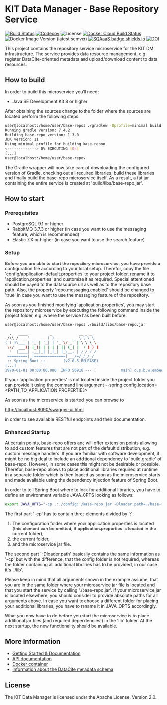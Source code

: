 # KIT Data Manager - Base Repository Service

[![Build Status](https://github.com/kit-data-manager/base-repo/actions/workflows/gradle.yml/badge.svg)](https://github.com/kit-data-manager/base-repo/actions/workflows/gradle.yml)
[![Codecov](https://codecov.io/gh/kit-data-manager/base-repo/branch/master/graph/badge.svg)](https://codecov.io/gh/kit-data-manager/base-repo)
![License](https://img.shields.io/github/license/kit-data-manager/base-repo.svg)
[![Docker Cloud Build Status](https://img.shields.io/docker/cloud/build/kitdm/base-repo)](https://hub.docker.com/r/kitdm/base-repo/tags)
![Docker Image Version (latest semver)](https://img.shields.io/docker/v/kitdm/base-repo)
[![SQAaaS badge shields.io](https://img.shields.io/badge/sqaaas%20software-silver-lightgrey)](https://api.eu.badgr.io/public/assertions/onNKx_lhTn68bPKnMAg-eQ "SQAaaS silver badge achieved")
[![DOI](https://zenodo.org/badge/DOI/10.5281/zenodo.7660036.svg)](https://doi.org/10.5281/zenodo.7660036)

This project contains the repository service microservice for the KIT DM infrastructure. The service provides
data resource management, e.g. register DataCite-oriented metadata and upload/download content to data resources.

## How to build

In order to build this microservice you'll need:

* Java SE Development Kit 8 or higher

After obtaining the sources change to the folder where the sources are located perform the following steps:

```bash
user@localhost:/home/user/base-repo$ ./gradlew -Dprofile=minimal build
Running gradle version: 7.4.2
Building base-repo version: 1.3.0
JDK version: 11
Using minimal profile for building base-repoo
<-------------> 0% EXECUTING [0s]
[...]
user@localhost:/home/user/base-repo$
```

The Gradle wrapper will now take care of downloading the configured version of Gradle, checking out all required libraries, build these
libraries and finally build the base-repo microservice itself. As a result, a fat jar containing the entire service is created at 'build/libs/base-repo.jar'.

## How to start

### Prerequisites

* PostgreSQL 9.1 or higher
* RabbitMQ 3.7.3 or higher (in case you want to use the messaging feature, which is recommended)
* Elastic 7.X or higher (in case you want to use the search feature)

### Setup

Before you are able to start the repository microservice, you have provide a configuration file according to your local setup.
Therefor, copy the file 'config/application-default.properties' to your project folder, rename it to 'application.properties' and customize it as required. Special attentioned should be payed to the datasource url as well as to the repository base path. Also, the property 'repo.messaging.enabled' should be changed to 'true' in case you want to use the messaging feature of the repository.

As soon as you finished modifying 'application.properties', you may start the repository microservice by executing the following command inside the project folder,
e.g. where the service has been built before:

```bash
user@localhost:/home/user/base-repo$ ./build/libs/base-repo.jar

  .   ____          _            __ _ _
 /\\ / ___'_ __ _ _(_)_ __  __ _ \ \ \ \
( ( )\___ | '_ | '_| | '_ \/ _` | \ \ \ \
 \\/  ___)| |_)| | | | | || (_| |  ) ) ) )
  '  |____| .__|_| |_|_| |_\__, | / / / /
 =========|_|==============|___/=/_/_/_/
 :: Spring Boot ::        (v2.0.5.RELEASE)
[...]
1970-01-01 00:00:00.000  INFO 56918 --- [           main] o.s.b.w.embedded.tomcat.TomcatWebServer  : Tomcat started on port(s): 8080 (http) with context path ''

```

If your 'application.properties' is not located inside the project folder you can provide it using the command line argument --spring.config.location=<PATH_TO_APPLICATION.PROPERTIES>

As soon as the microservice is started, you can browse to

<http://localhost:8090/swagger-ui.html>

in order to see available RESTful endpoints and their documentation.

### Enhanced Startup

At certain points, base-repo offers and will offer extension points allowing to add custom features that are not part of the default distribution, e.g. custom message handlers. If you are familiar with software development, it might be no big deal to include an additional dependency to 'build.gradle' of base-repo. However, in some cases this might not be desirable or possible. Therefor, base-repo allows to place additional libraries required at runtime in a separate folder which is then loaded as soon as the microservice starts and made available using the dependency injection feature of Spring Boot.

In order to tell Spring Boot where to look for additional libraries, you have to define an environment variable JAVA_OPTS looking as follows:

```bash
export JAVA_OPTS="-cp .:./config:./base-repo.jar -Dloader.path=./base-repo.jar,./lib/,."
```

The first part '-cp' has to contain three elements divided by ':':

1. The configuration folder where your application.properties is located (this element can be omitted, if application.properties
is located in the current folder),
2. the current folder,
3. and the microservice jar file.

The second part '-Dloader.path' basically contains the same information as '-cp' but with the difference, that the config folder is not required, whereas the folder
containing all additional libraries has to be provided, in our case it's './lib'.

Please keep in mind that all arguments shown in the example assume, that you are in the same folder where your microservice jar file is located and that you start the service
by calling './base-repo.jar'. If your microservice jar is located elsewhere, you should consider to provide absolute paths for all arguments above.
In case you want to choose a different folder for placing your additional libraries, you have to rename it in JAVA_OPTS accordingly.

What you now have to do before you start the microservice is to place additional jar files (and required dependencies!) in the 'lib' folder. At the next startup, the new functionality should be available.

## More Information

* [Getting Started & Documentation](https://kit-data-manager.github.io/webpage/base-repo/index.html)
* [API documentation](https://kit-data-manager.github.io/webpage/base-repo/documentation/api-docs.html)
* [Docker container](https://hub.docker.com/r/kitdm/base-repo)
* [Information about the DataCite metadata schema](https://schema.datacite.org/)

## License

The KIT Data Manager is licensed under the Apache License, Version 2.0.
